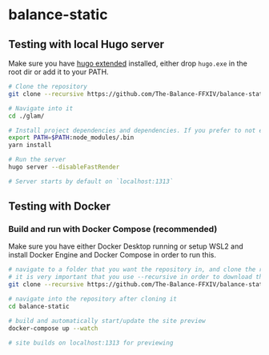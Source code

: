 # balance-static

## Testing with local Hugo server

Make sure you have [hugo extended](https://gohugo.io/getting-started/installing/) installed, either drop `hugo.exe` in the root dir or add it to your PATH.

```sh
# Clone the repository
git clone --recursive https://github.com/The-Balance-FFXIV/balance-static.git

# Navigate into it
cd ./glam/

# Install project dependencies and dependencies. If you prefer to not edit PATH, you can install globally.
export PATH=$PATH:node_modules/.bin
yarn install

# Run the server
hugo server --disableFastRender

# Server starts by default on `localhost:1313`
```

## Testing with Docker

### Build and run with Docker Compose (recommended)

Make sure you have either Docker Desktop running or setup WSL2 and install Docker Engine and Docker Compose in order to run this.

```sh
# navigate to a folder that you want the repository in, and clone the repository
# it is very important that you use --recursive in order to download the glam theme files
git clone --recursive https://github.com/The-Balance-FFXIV/balance-static.git

# navigate into the repository after cloning it
cd balance-static

# build and automatically start/update the site preview
docker-compose up --watch

# site builds on localhost:1313 for previewing
```
